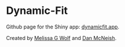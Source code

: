 # Dynamic-Fit

Github page for the Shiny app: [dynamicfit.app](www.dynamicfit.app).

Created by [Melissa G Wolf](www.melissagwolf.com) and [Dan McNeish](https://sites.google.com/site/danielmmcneish/home).